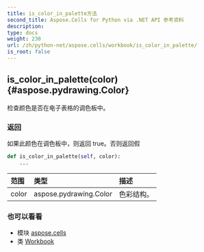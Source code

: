 ```yaml
---
title: is_color_in_palette方法
second_title: Aspose.Cells for Python via .NET API 参考资料
description:
type: docs
weight: 230
url: /zh/python-net/aspose.cells/workbook/is_color_in_palette/
is_root: false
---
```

##  is_color_in_palette(color) {#aspose.pydrawing.Color}
检查颜色是否在电子表格的调色板中。


### 返回

如果此颜色在调色板中，则返回 true。否则返回假


```python
def is_color_in_palette(self, color):
    ...
```


|范围|类型|描述|
| :- | :- | :- |
| color | aspose.pydrawing.Color |色彩结构。|



### 也可以看看
* 模块 [aspose.cells](../../)
* 类 [Workbook](/cells/zh/python-net/aspose.cells/workbook)
